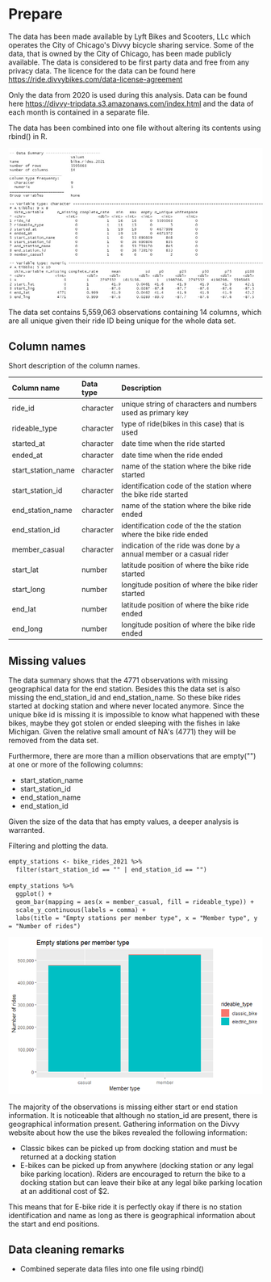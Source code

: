 # Prepare

The data has been made available by Lyft Bikes and Scooters, LLc which operates the City of Chicago's Divvy bicycle sharing service. Some of the data, that is owned by the City of Chicago, has been made publicly available. The data is considered to be first party data and free from any privacy data. The licence for the data can be found here <https://ride.divvybikes.com/data-license-agreement>

Only the data from 2020 is used during this analysis. Data can be found here <https://divvy-tripdata.s3.amazonaws.com/index.html> and the data of each month is contained in a separate file.

The data has been combined into one file without altering its contents using rbind() in R.

![skim_raw](pictures/skim_r_raw.jpg)

The data set contains 5,559,063 observations containing 14 columns, which are all unique given their ride ID being unique for the whole data set.

## Column names

Short description of the column names.

|Column name           |Data type     |   Description                                                      | 
|:-------------        |:-------------|:-------------------------------------------------------------------| 
| ride_id              | character    |unique string of characters and numbers used as primary key         |
| rideable_type        | character    |type of ride(bikes in this case) that is used                       |
| started_at           | character    |date time when the ride started                                     |
| ended_at             | character    |date time when the ride ended                                       |
| start_station_name   | character    |name of the station where the bike ride started                     |
| start_station_id     | character    |identification code of the station where the bike ride started      |
| end_station_name     | character    |name of the station where the bike ride ended                       |
| end_station_id       | character    |identification code of the the station where the bike ride ended    |
| member_casual        | character    |indication of the ride was done by a annual member or a casual rider|
| start_lat            | number       |latitude position of where the bike ride started                    |
| start_long           | number       |longitude position of where the bike rider started                  |
| end_lat              | number       |latitude position of where the bike ride ended                      |
| end_long             | number       |longitude position of where the bike ride ended                     |

## Missing values

The data summary shows that the 4771 observations with missing geographical data for the end station. Besides this the data set is also missing the end_station_id and end_station_name. So these bike rides started at docking station and where never located anymore. Since the unique bike id is missing it is impossible to know what happened with these bikes, maybe they got stolen or ended sleeping with the fishes in lake Michigan. Given the relative small amount of NA's (4771) they will be removed from the data set.

Furthermore, there are more than a million observations that are empty("") at one or more of the following columns:

* start_station_name
* start_station_id
* end_station_name
* end_station_id

Given the size of the data that has empty values, a deeper analysis is warranted.

Filtering and plotting the data.

```{r filter_empty_stations}
empty_stations <- bike_rides_2021 %>%
  filter(start_station_id == "" | end_station_id == "")

empty_stations %>% 
  ggplot() +
  geom_bar(mapping = aes(x = member_casual, fill = rideable_type)) +
  scale_y_continuous(labels = comma) +
  labs(title = "Empty stations per member type", x = "Member type", y = "Number of rides")
```
![empty_stations](pictures/empty_stations.png)

The majority of the observations is missing either start or end station information. It is noticeable that although no station_id are present, there is geographical information present. Gathering information on the Divvy website about how the use the bikes revealed the following information:

* Classic bikes can be picked up from docking station and must be returned at a docking station
* E-bikes can be picked up from anywhere (docking station or any legal bike parking location). Riders are encouraged to return the bike to a docking station but can leave their bike at any legal bike parking location at an additional cost of $2.

This means that for E-bike ride it is perfectly okay if there is no station identification and name as long as there is geographical information about the start and end positions.




## Data cleaning remarks

* Combined seperate data files into one file using rbind()